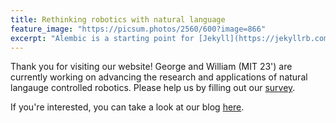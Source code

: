 ```yaml
---
title: Rethinking robotics with natural language
feature_image: "https://picsum.photos/2560/600?image=866"
excerpt: "Alembic is a starting point for [Jekyll](https://jekyllrb.com/) projects. Rather than starting from scratch, this boilerplate is designed to get the ball rolling immediately. Install it, configure it, tweak it, push it."
---
```


Thank you for visiting our website! George and William (MIT 23') are currently working on advancing the research and applications of natural langauge controlled robotics. Please help us by filling out our [survey](https://forms.gle/Eqvetig4dxpck91Q8 "this survey").

If you're interested, you can take a look at our blog [here](blog "here"). 
